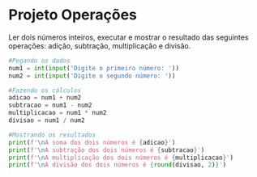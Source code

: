 # Projeto Operações

Ler dois números inteiros, executar e mostrar o resultado das seguintes operações: adição, subtração, multiplicação e divisão.

```py
#Pegando os dados
num1 = int(input('Digite o primeiro número: '))
num2 = int(input('Digite o segundo número: '))

#Fazendo os cálculos
adicao = num1 + num2
subtracao = num1 - num2
multiplicacao = num1 * num2
divisao = num1 / num2

#Mostrando os resultados
print(f'\nA soma dos dois números é {adicao}')
print(f'\nA subtração dos dois números é {subtracao}')
print(f'\nA multiplicação dos dois números é {multiplicacao}')
print(f'\nA divisão dos dois números é {round(divisao, 2)}')
```